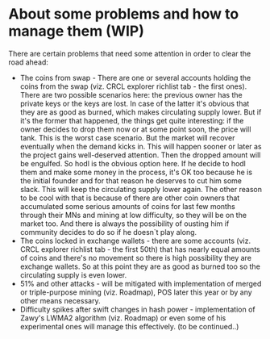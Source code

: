 # About some problems and how to manage them (WIP)
There are certain problems that need some attention in order to clear the road ahead:
* The coins from swap - There are one or several accounts holding the coins from the swap (viz. CRCL explorer richlist tab - the first ones). There are two possible scenarios here: the previous owner has the private keys or the keys are lost. 
In case of the latter it's obvious that they are as good as burned, which makes circulating supply lower. But if it's the former that happened, the things get quite interesting: 
if the owner decides to drop them now or at some point soon, the price will tank. This is the worst case scenario. But the market will recover eventually when the demand kicks in. This will happen sooner or later as the project gains well-deserved attention. Then the dropped amount will be engulfed. So hodl is the obvious option here. 
If he decide to hodl them and make some money in the process, it's OK too because he is the initial founder and for that reason he deserves to cut him some slack. This will keep the circulating supply lower again.
The other reason to be cool with that is because of there are other coin owners that accumulated some serious amounts of coins for last few months through their MNs and mining at low difficulty, so they will be on the market too.
And there is always the possibility of ousting him if community decides to do so if he doesn`t play along.
* The coins locked in exchange wallets - there are some accounts (viz. CRCL explorer richlist tab - the first 50th) that has nearly equal amounts of coins and there's no movement so there is high possibility they are exchange wallets. So at this point they are as good as burned too so the circulating supply is even lower.
* 51% and other attacks - will be mitigated with implementation of merged or triple-purpose mining (viz. Roadmap), POS later this year or by any other means necessary.
* Difficulty spikes after swift changes in hash power - implementation of Zawy's LWMA2 algorithm (viz. Roadmap) or even some of his experimental ones will manage this effectively.
(to be continued..)